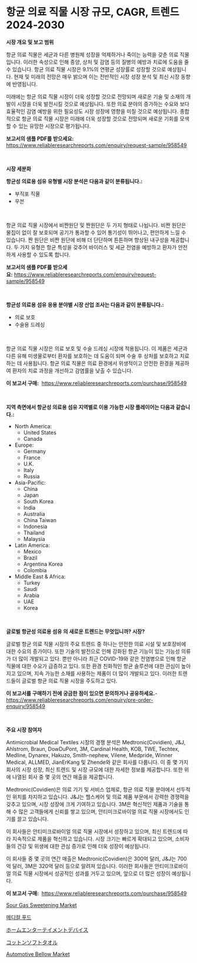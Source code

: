 <p><h1>항균 의료 직물 시장 규모, CAGR, 트렌드 2024-2030</h1></p><p><strong>시장 개요 및 보고 범위</strong></p>
<p><p>항균 의료 직물은 세균과 다른 병원체 성장을 억제하거나 죽이는 능력을 갖춘 의료 직물입니다. 이러한 속성으로 인해 종양, 상처 및 감염 등의 질병의 예방과 치료에 도움을 줄 수 있습니다. 항균 의료 직물 시장은 9.1%의 연평균 성장률로 성장할 것으로 예상됩니다. 현재 및 미래의 전망은 매우 밝으며 이는 전반적인 시장 성장 분석 및 최신 시장 동향에 반영됩니다. </p><p>미래에는 항균 의료 직물 시장이 더욱 성장할 것으로 전망되며 새로운 기술 및 소재의 개발이 시장을 더욱 발전시킬 것으로 예상됩니다. 또한 의료 분야의 증가하는 수요와 보다 효율적인 감염 예방을 위한 필요성도 시장 성장에 영향을 미칠 것으로 예상됩니다. 종합적으로 항균 의료 직물 시장은 미래에 더욱 성장할 것으로 전망되며 새로운 기회를 모색할 수 있는 유망한 시장으로 평가됩니다.</p></p>
<p><strong>보고서의 샘플 PDF를 받으세요:</strong> <a href="https://www.reliableresearchreports.com/enquiry/request-sample/958549">https://www.reliableresearchreports.com/enquiry/request-sample/958549</a></p>
<p>&nbsp;</p>
<p><strong>시장 세분화</strong></p>
<p><strong>항균성 의료용 섬유 유형별 시장 분석은 다음과 같이 분류됩니다.:</strong></p>
<p><ul><li>부직포 직물</li><li>우븐</li></ul></p>
<p>&nbsp;</p>
<p><p>항균 의료 직물 시장에서 비짠원단 및 짠원단은 두 가지 형태로 나뉩니다. 비짠 원단은 물집이 없이 잘 보호되며 공기가 통과할 수 있어 통기성이 뛰어나고, 편안하게 느낄 수 있습니다. 짠 원단은 비짠 원단에 비해 더 단단하며 튼튼하며 향상된 내구성을 제공합니다. 두 가지 유형은 항균 특성을 갖추어 바이러스 및 세균 전염을 예방하고 환자가 안전하게 사용할 수 있도록 합니다.</p></p>
<p><strong>보고서의 샘플 PDF를 받으세요:</strong>&nbsp;<a href="https://www.reliableresearchreports.com/enquiry/request-sample/958549">https://www.reliableresearchreports.com/enquiry/request-sample/958549</a></p>
<p>&nbsp;</p>
<p><strong> 항균성 의료용 섬유 응용 분야별 시장 산업 조사는 다음과 같이 분류됩니다.:</strong></p>
<p><ul><li>의료 보호</li><li>수술용 드레싱</li></ul></p>
<p>&nbsp;</p>
<p><p>항균 의료 직물 시장은 의료 보호 및 수술 드레싱 시장에 적용됩니다. 이 제품은 세균과 다른 유해 미생물로부터 환자를 보호하는 데 도움이 되며 수술 후 상처를 보호하고 치료하는 데 사용됩니다. 항균 의료 직물은 의료 환경에서 위생적이고 안전한 환경을 제공하여 환자의 치료 과정을 개선하고 감염률을 낮출 수 있습니다.</p></p>
<p><strong>이 보고서 구매:</strong>&nbsp; <a href="https://www.reliableresearchreports.com/purchase/958549">https://www.reliableresearchreports.com/purchase/958549</a></p>
<p>&nbsp;</p>
<p><strong>지역 측면에서 항균성 의료용 섬유 지역별로 이용 가능한 시장 플레이어는 다음과 같습니다.:</strong></p>
<p><ul>
    <li>
        North America:
        <ul>
            <li>United States</li>
            <li>Canada</li>
        </ul>
    </li>
    <li>
        Europe:
        <ul>
            <li>Germany</li>
            <li>France</li>
            <li>U.K.</li>
            <li>Italy</li>
            <li>Russia</li>
        </ul>
    </li>
    <li>
        Asia-Pacific:
        <ul>
            <li>China</li>
            <li>Japan</li>
            <li>South Korea</li>
            <li>India</li>
            <li>Australia</li>
            <li>China Taiwan</li>
            <li>Indonesia</li>
            <li>Thailand</li>
            <li>Malaysia</li>
        </ul>
    </li>
    <li>
        Latin America:
        <ul>
            <li>Mexico</li>
            <li>Brazil</li>
            <li>Argentina Korea</li>
            <li>Colombia</li>
        </ul>
    </li>
    <li>
        Middle East & Africa:
        <ul>
            <li>Turkey</li>
            <li>Saudi</li>
            <li>Arabia</li>
            <li>UAE</li>
            <li>Korea</li>
        </ul>
    </li>
    </ul></p>
<p>&nbsp;</p>
<p><strong>글로벌 항균성 의료용 섬유 의 새로운 트렌드는 무엇입니까? 시장?</strong></p>
<p><p>글로벌 항균 의료 직물 시장의 주요 트렌드 중 하나는 안전한 의료 시설 및 보호장비에 대한 수요의 증가이다. 또한 기술의 발전으로 인해 강화된 항균 기능이 있는 기능성 의류가 더 많이 개발되고 있다. 뿐만 아니라 최근 COVID-19와 같은 전염병으로 인해 항균 직물에 대한 수요가 급증하고 있다. 또한 환경 친화적인 항균 솔루션에 대한 관심이 높아지고 있으며, 지속 가능한 소재를 사용하는 제품이 더 많이 개발되고 있다. 이러한 트렌드들이 글로벌 항균 의료 직물 시장을 주도하고 있다.</p></p>
<p><strong>이 보고서를 구매하기 전에 궁금한 점이 있으면 문의하거나 공유하세요.</strong>- <a href="https://www.reliableresearchreports.com/enquiry/pre-order-enquiry/958549">https://www.reliableresearchreports.com/enquiry/pre-order-enquiry/958549</a></p>
<p>&nbsp;</p>
<p><strong>주요 시장 참여자</strong></p>
<p><p>Antimicrobial Medical Textiles 시장의 경쟁 분석은 Medtronic(Covidien), J&J, Ahlstrom, Braun, DowDuPont, 3M, Cardinal Health, KOB, TWE, Techtex, Medline, Dynarex, Hakuzo, Smith-nephew, Vilene, Medpride, Winner Medical, ALLMED, JianErKang 및 Zhende와 같은 회사를 다룹니다. 이 중 몇 가지 회사의 시장 성장, 최신 트렌드 및 시장 규모에 대한 자세한 정보를 제공합니다. 또한 위에 나열된 회사 중 몇 곳의 연간 매출을 제공합니다.</p><p>Medtronic(Covidien)은 의료 기기 및 서비스 업체로, 항균 의료 직물 분야에서 선두적인 위치를 차지하고 있습니다. J&J는 헬스케어 및 의료 제품 부문에서 강력한 경쟁력을 갖추고 있으며, 시장 성장에 크게 기여하고 있습니다. 3M은 혁신적인 제품과 기술을 통해 수 많은 고객들에게 신뢰를 쌓고 있으며, 안티미크로바이얼 의료 직물 시장에서도 인기를 끌고 있습니다.</p><p>이 회사들은 안티미크로바이얼 의료 직물 시장에서 성장하고 있으며, 최신 트렌드에 따라 지속적으로 제품을 혁신하고 있습니다. 시장 크기는 빠르게 확대되고 있으며, 소비자들의 건강 및 위생에 대한 관심 증가로 인해 더욱 성장이 예상됩니다.</p><p>이 회사들 중 몇 곳의 연간 매출은 Medtronic(Covidien)은 300억 달러, J&J는 700억 달러, 3M은 320억 달러 등으로 알려져 있습니다. 이러한 회사들은 안티미크로바이얼 의료 직물 시장에서 성공적인 성과를 거두고 있으며, 앞으로 더 많은 성장이 예상됩니다.</p></p>
<p><strong>이 보고서 구매:</strong>&nbsp;&nbsp;<a href="https://www.reliableresearchreports.com/purchase/958549">https://www.reliableresearchreports.com/purchase/958549</a></p>
<p><p><a href="https://full-wildebeest-80b.notion.site/Sour-Gas-Sweetening-Market-Research-Report-Provides-thorough-Industry-Overview-which-offers-an-In-D-d13e09e62c5e432babf107056bec2ca0">Sour Gas Sweetening Market</a></p><p><a href="https://github.com/lkwggful07722/Market-Research-Report-List-1/blob/main/4610658187128.md">메디컬 푸드</a></p><p><a href="https://medium.com/@cynthiasecret7/%E3%83%9B%E3%83%BC%E3%83%A0%E3%82%A8%E3%83%B3%E3%82%BF%E3%83%BC%E3%83%86%E3%82%A4%E3%83%A1%E3%83%B3%E3%83%88%E6%A9%9F%E5%99%A8%E5%B8%82%E5%A0%B4%E3%81%AE%E8%A6%8F%E6%A8%A1%E3%81%AF-%E4%B8%96%E7%95%8C%E7%94%A3%E6%A5%AD%E3%81%AB%E3%81%8A%E3%81%91%E3%82%8B%E6%9C%80%E9%81%A9%E3%81%AA%E3%83%9E%E3%83%BC%E3%82%B1%E3%83%86%E3%82%A3%E3%83%B3%E3%82%B0%E3%83%81%E3%83%A3%E3%83%8D%E3%83%AB%E3%82%92%E6%98%8E%E3%82%89%E3%81%8B%E3%81%AB%E3%81%99%E3%82%8B-d533024f5452">ホームエンターテイメントデバイス</a></p><p><a href="https://github.com/ycmtqqhvk3273/Market-Research-Report-List-1/blob/main/9775945187253.md">コットンソフトタオル</a></p><p><a href="https://issuu.com/reportprime-2/docs/automotive-bellow-market-size-2030.pptx">Automotive Bellow Market</a></p></p>
